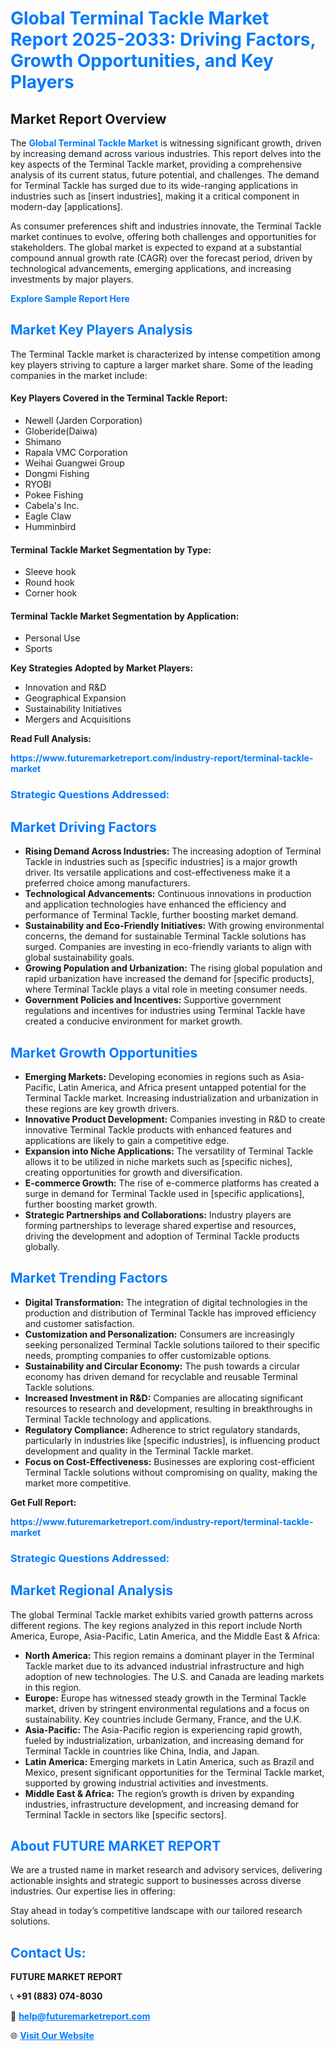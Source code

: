 <h1 style="color: #007BFF;">Global Terminal Tackle Market Report 2025-2033: Driving Factors, Growth Opportunities, and Key Players</h1>

<section id="overview">
<h2>Market Report Overview</h2>
<p>The <a href="https://www.futuremarketreport.com/industry-report/terminal-tackle-market" style="color: #007BFF; text-decoration: none;"><strong>Global Terminal Tackle Market</strong></a> is witnessing significant growth, driven by increasing demand across various industries. This report delves into the key aspects of the Terminal Tackle market, providing a comprehensive analysis of its current status, future potential, and challenges. The demand for Terminal Tackle has surged due to its wide-ranging applications in industries such as [insert industries], making it a critical component in modern-day [applications].</p>
<p>As consumer preferences shift and industries innovate, the Terminal Tackle market continues to evolve, offering both challenges and opportunities for stakeholders. The global market is expected to expand at a substantial compound annual growth rate (CAGR) over the forecast period, driven by technological advancements, emerging applications, and increasing investments by major players.</p>
</section>

<section id="overview">
<p><a href="https://www.futuremarketreport.com/request-sample/reportId=42613" style="color: #007BFF; text-decoration: none;"><strong>Explore Sample Report Here</strong></a></p>
</section>

<section id="key-players">
<h2 style="color: #007BFF;">Market Key Players Analysis</h2>
<p>The Terminal Tackle market is characterized by intense competition among key players striving to capture a larger market share. Some of the leading companies in the market include:</p>
<h4>Key Players Covered in the Terminal Tackle Report:</h4>
<ul><li>Newell (Jarden Corporation)</li><li>Globeride(Daiwa)</li><li>Shimano</li><li>Rapala VMC Corporation</li><li>Weihai Guangwei Group</li><li>Dongmi Fishing</li><li>RYOBI</li><li>Pokee Fishing</li><li>Cabela&#039;s Inc.</li><li>Eagle Claw</li><li>Humminbird</li></ul>
<h4>Terminal Tackle Market Segmentation by Type:</h4>
<ul><li>Sleeve hook</li><li>Round hook</li><li>Corner hook</li></ul>

<h4>Terminal Tackle Market Segmentation by Application:</h4>
<ul><li>Personal Use</li><li>Sports</li></ul>
<p><strong>Key Strategies Adopted by Market Players:</strong></p>
<ul>
<li>Innovation and R&D</li>
<li>Geographical Expansion</li>
<li>Sustainability Initiatives</li>
<li>Mergers and Acquisitions</li>
</ul>
</section>

<section>
<p><strong>Read Full Analysis: </strong></p><a href="https://www.futuremarketreport.com/industry-report/terminal-tackle-market" style="color: #007BFF; text-decoration: none;"><strong>https://www.futuremarketreport.com/industry-report/terminal-tackle-market</strong></a>
<h3 style="color: #007BFF;">Strategic Questions Addressed:</h3>
</section>

<section id="driving-factors">
<h2 style="color: #007BFF;">Market Driving Factors</h2>
<ul>
<li><strong>Rising Demand Across Industries:</strong> The increasing adoption of Terminal Tackle in industries such as [specific industries] is a major growth driver. Its versatile applications and cost-effectiveness make it a preferred choice among manufacturers.</li>
<li><strong>Technological Advancements:</strong> Continuous innovations in production and application technologies have enhanced the efficiency and performance of Terminal Tackle, further boosting market demand.</li>
<li><strong>Sustainability and Eco-Friendly Initiatives:</strong> With growing environmental concerns, the demand for sustainable Terminal Tackle solutions has surged. Companies are investing in eco-friendly variants to align with global sustainability goals.</li>
<li><strong>Growing Population and Urbanization:</strong> The rising global population and rapid urbanization have increased the demand for [specific products], where Terminal Tackle plays a vital role in meeting consumer needs.</li>
<li><strong>Government Policies and Incentives:</strong> Supportive government regulations and incentives for industries using Terminal Tackle have created a conducive environment for market growth.</li>
</ul>
</section>

<section id="growth-opportunities">
<h2 style="color: #007BFF;">Market Growth Opportunities</h2>
<ul>
<li><strong>Emerging Markets:</strong> Developing economies in regions such as Asia-Pacific, Latin America, and Africa present untapped potential for the Terminal Tackle market. Increasing industrialization and urbanization in these regions are key growth drivers.</li>
<li><strong>Innovative Product Development:</strong> Companies investing in R&D to create innovative Terminal Tackle products with enhanced features and applications are likely to gain a competitive edge.</li>
<li><strong>Expansion into Niche Applications:</strong> The versatility of Terminal Tackle allows it to be utilized in niche markets such as [specific niches], creating opportunities for growth and diversification.</li>
<li><strong>E-commerce Growth:</strong> The rise of e-commerce platforms has created a surge in demand for Terminal Tackle used in [specific applications], further boosting market growth.</li>
<li><strong>Strategic Partnerships and Collaborations:</strong> Industry players are forming partnerships to leverage shared expertise and resources, driving the development and adoption of Terminal Tackle products globally.</li>
</ul>
</section>

<section id="trending-factors">
<h2 style="color: #007BFF;">Market Trending Factors</h2>
<ul>
<li><strong>Digital Transformation:</strong> The integration of digital technologies in the production and distribution of Terminal Tackle has improved efficiency and customer satisfaction.</li>
<li><strong>Customization and Personalization:</strong> Consumers are increasingly seeking personalized Terminal Tackle solutions tailored to their specific needs, prompting companies to offer customizable options.</li>
<li><strong>Sustainability and Circular Economy:</strong> The push towards a circular economy has driven demand for recyclable and reusable Terminal Tackle solutions.</li>
<li><strong>Increased Investment in R&D:</strong> Companies are allocating significant resources to research and development, resulting in breakthroughs in Terminal Tackle technology and applications.</li>
<li><strong>Regulatory Compliance:</strong> Adherence to strict regulatory standards, particularly in industries like [specific industries], is influencing product development and quality in the Terminal Tackle market.</li>
<li><strong>Focus on Cost-Effectiveness:</strong> Businesses are exploring cost-efficient Terminal Tackle solutions without compromising on quality, making the market more competitive.</li>
</ul>
</section>

<section>
<p><strong>Get Full Report: </strong></p><a href="https://www.futuremarketreport.com/industry-report/terminal-tackle-market" style="color: #007BFF; text-decoration: none;"><strong>https://www.futuremarketreport.com/industry-report/terminal-tackle-market</strong></a>
<h3 style="color: #007BFF;">Strategic Questions Addressed:</h3>
</section>


<section id="regional-analysis">
<h2 style="color: #007BFF;">Market Regional Analysis</h2>
<p>The global Terminal Tackle market exhibits varied growth patterns across different regions. The key regions analyzed in this report include North America, Europe, Asia-Pacific, Latin America, and the Middle East & Africa:</p>
<ul>
<li><strong>North America:</strong> This region remains a dominant player in the Terminal Tackle market due to its advanced industrial infrastructure and high adoption of new technologies. The U.S. and Canada are leading markets in this region.</li>
<li><strong>Europe:</strong> Europe has witnessed steady growth in the Terminal Tackle market, driven by stringent environmental regulations and a focus on sustainability. Key countries include Germany, France, and the U.K.</li>
<li><strong>Asia-Pacific:</strong> The Asia-Pacific region is experiencing rapid growth, fueled by industrialization, urbanization, and increasing demand for Terminal Tackle in countries like China, India, and Japan.</li>
<li><strong>Latin America:</strong> Emerging markets in Latin America, such as Brazil and Mexico, present significant opportunities for the Terminal Tackle market, supported by growing industrial activities and investments.</li>
<li><strong>Middle East & Africa:</strong> The region’s growth is driven by expanding industries, infrastructure development, and increasing demand for Terminal Tackle in sectors like [specific sectors].</li>
</ul>
</section>

<footer>
<h2 style="color: #007BFF;">About FUTURE MARKET REPORT</h2>
<p>We are a trusted name in market research and advisory services, delivering actionable insights and strategic support to businesses across diverse industries. Our expertise lies in offering:</p>

<p>Stay ahead in today’s competitive landscape with our tailored research solutions.</p>

<h2 style="color: #007BFF;">Contact Us:</h2>
<p><strong>FUTURE MARKET REPORT</strong></p>
<p>📞 <strong>+91 (883) 074-8030</strong></p>
<p>📧 <strong><a href="mailto:help@futuremarketreport.com" style="color: #007BFF;">help@futuremarketreport.com</a></strong></p>
<p>🌐 <strong><a href="https://www.futuremarketreport.com/" style="color: #007BFF;">Visit Our Website</a></strong></p>
</footer>